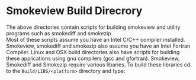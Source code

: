 # Smokeview Build Direcrory

The above directories contain scripts for building smokeview and utility programs such as smokediff and smokezip.  
Most of these scripts assume you have an Intel C/C++ compiler installed.  Smokeview, smokediff and smokezip also
assume you have an Intel Fortran Compiler.  Linux and OSX build directories also have scripts for building
these applications using gnu compilers (gcc and gfortran). Smokeview, Smokediff and Smokezip require various libaries.  To build these
libraries cd to the `Build/LIBS/<platform>` directory and type:
```./make_LIBS.sh
```


